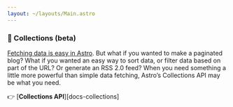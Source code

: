 ```yaml
---
layout: ~/layouts/Main.astro
---
```

### 🍱 Collections (beta)

[Fetching data is easy in Astro](/apis/fetch-content). But what if you wanted to make a paginated blog? What if you wanted an easy way to sort data, or filter data based on part of the URL? Or generate an RSS 2.0 feed? When you need something a little more powerful than simple data fetching, Astro’s Collections API may be what you need.

👉 [**Collections API**][docs-collections]
